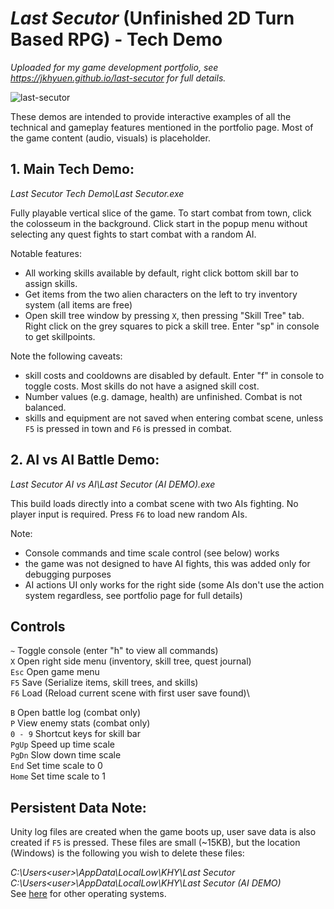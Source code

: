 # *Last Secutor* (Unfinished 2D Turn Based RPG) - Tech Demo
*Uploaded for my game development portfolio, see https://jkhyuen.github.io/last-secutor for full details.*

![last-secutor](https://github.com/JKHYuen/LastSecutorBuild/assets/53157428/2eb9e8d6-0fd0-4f9e-8589-0ca0a219762a)

These demos are intended to provide interactive examples of all the technical and gameplay features mentioned in the portfolio page. Most of the game content (audio, visuals) is placeholder.

## 1. **Main Tech Demo**:
*Last Secutor Tech Demo\Last Secutor.exe*

Fully playable vertical slice of the game. To start combat from town, click the colosseum in the background. Click start in the popup menu without selecting any quest fights to start combat with a random AI. 

Notable features:
 - All working skills available by default, right click bottom skill bar to assign skills.
 - Get items from the two alien characters on the left to try inventory system (all items are free)
 - Open skill tree window by pressing ```X```, then pressing "Skill Tree" tab. Right click on the grey squares to pick a skill tree. Enter "sp" in console to get skillpoints.

Note the following caveats:
 - skill costs and cooldowns are disabled by default. Enter "f" in console to toggle costs. Most skills do not have a asigned skill cost.
 - Number values (e.g. damage, health) are unfinished. Combat is not balanced.
 - skills and equipment are not saved when entering combat scene, unless ```F5``` is pressed in town and ```F6``` is pressed in combat.

## 2. **AI vs AI Battle Demo**: 
*Last Secutor AI vs AI\Last Secutor (AI DEMO).exe*

This build loads directly into a combat scene with two AIs fighting. No player input is required. Press ```F6``` to load new random AIs. 

Note:
 - Console commands and time scale control (see below) works
 - the game was not designed to have AI fights, this was added only for debugging purposes
 - AI actions UI only works for the right side (some AIs don't use the action system regardless, see portfolio page for full details)

## Controls
```~```     Toggle console (enter "h" to view all commands)\
```X```     Open right side menu (inventory, skill tree, quest journal)\
```Esc```   Open game menu\
```F5```    Save (Serialize items, skill trees, and skills)\
```F6```    Load (Reload current scene with first user save found)\

```B```     Open battle log (combat only)\
```P```     View enemy stats (combat only)\
```0 - 9``` Shortcut keys for skill bar\
```PgUp```  Speed up time scale\
```PgDn```  Slow down time scale\
```End```   Set time scale to 0\
```Home```  Set time scale to 1

## Persistent Data Note:
Unity log files are created when the game boots up, user save data is also created if ```F5``` is pressed. These files are small (~15KB), but the location (Windows) is the following you wish to delete these files:

*C:\Users\<user>\AppData\LocalLow\KHY\Last Secutor*\
*C:\Users\<user>\AppData\LocalLow\KHY\Last Secutor (AI DEMO)*\
See [here](https://docs.unity3d.com/ScriptReference/Application-persistentDataPath.html) for other operating systems.
